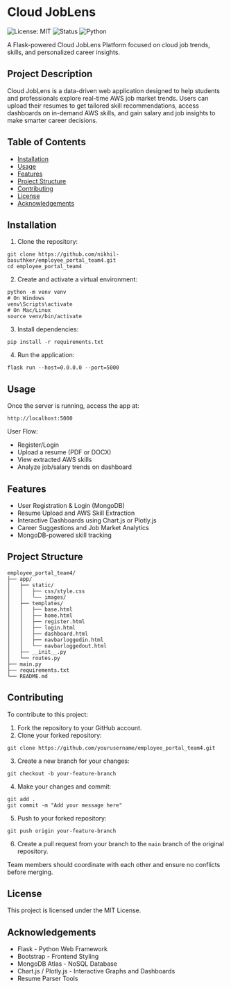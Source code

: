 
# Cloud JobLens

![License: MIT](https://img.shields.io/badge/License-MIT-blue.svg)
![Status](https://img.shields.io/badge/status-in%20development-yellow)
![Python](https://img.shields.io/badge/python-3.10%2B-blue)

A Flask-powered Cloud JobLens Platform focused on cloud job trends, skills, and personalized career insights.

## Project Description

Cloud JobLens is a data-driven web application designed to help students and professionals explore real-time AWS job market trends. Users can upload their resumes to get tailored skill recommendations, access dashboards on in-demand AWS skills, and gain salary and job insights to make smarter career decisions.

## Table of Contents

- [Installation](#installation)
- [Usage](#usage)
- [Features](#features)
- [Project Structure](#project-structure)
- [Contributing](#contributing)
- [License](#license)
- [Acknowledgements](#acknowledgements)

## Installation

1. Clone the repository:
```
git clone https://github.com/nikhil-basuthker/employee_portal_team4.git
cd employee_portal_team4
```

2. Create and activate a virtual environment:
```
python -m venv venv
# On Windows
venv\Scripts\activate
# On Mac/Linux
source venv/bin/activate
```

3. Install dependencies:
```
pip install -r requirements.txt
```

4. Run the application:
```
flask run --host=0.0.0.0 --port=5000
```

## Usage

Once the server is running, access the app at:

```
http://localhost:5000
```

User Flow:
- Register/Login
- Upload a resume (PDF or DOCX)
- View extracted AWS skills
- Analyze job/salary trends on dashboard

## Features

- User Registration & Login (MongoDB)
- Resume Upload and AWS Skill Extraction
- Interactive Dashboards using Chart.js or Plotly.js
- Career Suggestions and Job Market Analytics
- MongoDB-powered skill tracking

## Project Structure

```
employee_portal_team4/
├── app/
│   ├── static/
│   │   ├── css/style.css
│   │   └── images/
│   ├── templates/
│   │   ├── base.html
│   │   ├── home.html
│   │   ├── register.html
│   │   ├── login.html
│   │   ├── dashboard.html
│   │   ├── navbarloggedin.html
│   │   └── navbarloggedout.html
│   ├── __init__.py
│   └── routes.py
├── main.py
├── requirements.txt
└── README.md
```

## Contributing

To contribute to this project:

1. Fork the repository to your GitHub account.
2. Clone your forked repository:
```
git clone https://github.com/yourusername/employee_portal_team4.git
```
3. Create a new branch for your changes:
```
git checkout -b your-feature-branch
```
4. Make your changes and commit:
```
git add .
git commit -m "Add your message here"
```
5. Push to your forked repository:
```
git push origin your-feature-branch
```
6. Create a pull request from your branch to the `main` branch of the original repository.

Team members should coordinate with each other and ensure no conflicts before merging.

## License

This project is licensed under the MIT License.

## Acknowledgements

- Flask - Python Web Framework
- Bootstrap - Frontend Styling
- MongoDB Atlas - NoSQL Database
- Chart.js / Plotly.js - Interactive Graphs and Dashboards
- Resume Parser Tools
